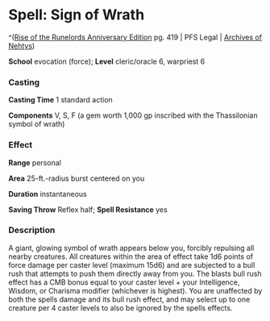 # Spell: Sign of Wrath

^([Rise of the Runelords Anniversary Edition][ss-sign-of-wrath] pg. 419 | PFS Legal | [Archives of Nehtys][sn-sign-of-wrath])

**School** evocation (force); **Level** cleric/oracle 6, warpriest 6

### Casting

**Casting Time** 1 standard action  

**Components** V, S, F (a gem worth 1,000 gp inscribed with the Thassilonian symbol of wrath)

### Effect

**Range** personal  

**Area** 25-ft.-radius burst centered on you  

**Duration** instantaneous  

**Saving Throw** Reflex half; **Spell Resistance** yes

### Description

A giant, glowing symbol of wrath appears below you, forcibly repulsing all nearby creatures. All creatures within the area of effect take 1d6 points of force damage per caster level (maximum 15d6) and are subjected to a bull rush that attempts to push them directly away from you. The blasts bull rush effect has a CMB bonus equal to your caster level + your Intelligence, Wisdom, or Charisma modifier (whichever is highest). You are unaffected by both the spells damage and its bull rush effect, and may select up to one creature per 4 caster levels to also be ignored by the spells effects.

[ss-sign-of-wrath]: http://paizo.com/products/btpy8tc0
[sn-sign-of-wrath]: http://www.archivesofnethys.com/SpellDisplay.aspx?ItemName=Sign%20of%20Wrath